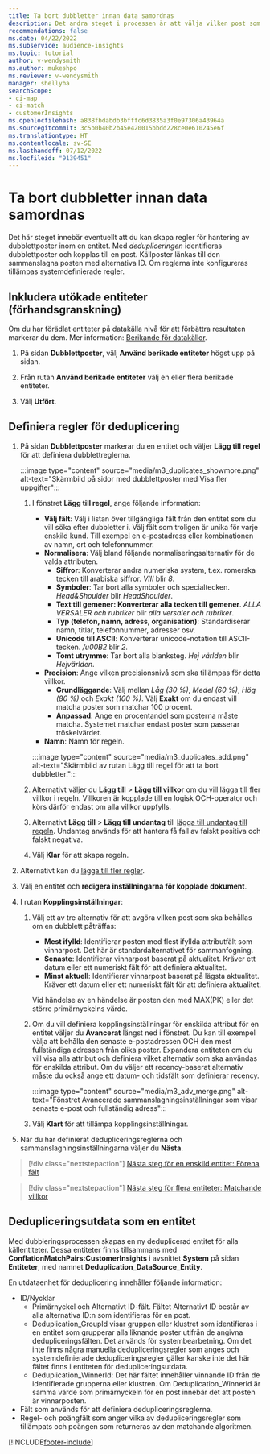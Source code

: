 ```yaml
---
title: Ta bort dubbletter innan data samordnas
description: Det andra steget i processen är att välja vilken post som ska behållas när dubbletter hittas.
recommendations: false
ms.date: 04/22/2022
ms.subservice: audience-insights
ms.topic: tutorial
author: v-wendysmith
ms.author: mukeshpo
ms.reviewer: v-wendysmith
manager: shellyha
searchScope:
- ci-map
- ci-match
- customerInsights
ms.openlocfilehash: a838fbdabdb3bfffc6d3835a3f0e97306a43964a
ms.sourcegitcommit: 3c5b0b40b2b45e420015bbdd228ce0e610245e6f
ms.translationtype: HT
ms.contentlocale: sv-SE
ms.lasthandoff: 07/12/2022
ms.locfileid: "9139451"
---
```

# <a name="remove-duplicates-before-unifying-data"></a>Ta bort dubbletter innan data samordnas

Det här steget innebär eventuellt att du kan skapa regler för hantering av dubblettposter inom en entitet. Med *dedupliceringen* identifieras dubblettposter och kopplas till en post. Källposter länkas till den sammanslagna posten med alternativa ID. Om reglerna inte konfigureras tillämpas systemdefinierade regler.

## <a name="include-enriched-entities-preview"></a>Inkludera utökade entiteter (förhandsgranskning)

Om du har förädlat entiteter på datakälla nivå för att förbättra resultaten markerar du dem. Mer information: [Berikande för datakällor](data-sources-enrichment.md).

1. På sidan **Dubblettposter**, välj **Använd berikade entiteter** högst upp på sidan.

1. Från rutan **Använd berikade entiteter** välj en eller flera berikade entiteter.

1. Välj **Utfört**.

## <a name="define-deduplication-rules"></a>Definiera regler för deduplicering

1. På sidan **Dubblettposter** markerar du en entitet och väljer **Lägg till regel** för att definiera dubblettreglerna.

   :::image type="content" source="media/m3_duplicates_showmore.png" alt-text="Skärmbild på sidor med dubblettposter med Visa fler uppgifter":::

   1. I fönstret **Lägg till regel**, ange följande information:
      - **Välj fält**: Välj i listan över tillgängliga fält från den entitet som du vill söka efter dubbletter i. Välj fält som troligen är unika för varje enskild kund. Till exempel en e-postadress eller kombinationen av namn, ort och telefonnummer.
      - **Normalisera**: Välj bland följande normaliseringsalternativ för de valda attributen.
        - **Siffror**: Konverterar andra numeriska system, t.ex. romerska tecken till arabiska siffror. *VIII* blir *8*.
        - **Symboler**: Tar bort alla symboler och specialtecken. *Head&Shoulder* blir *HeadShoulder*.
        - **Text till gemener: Konverterar alla tecken till gemener**. *ALLA VERSALER och rubriker* blir *alla versaler och rubriker*.
        - **Typ (telefon, namn, adress, organisation)**: Standardiserar namn, titlar, telefonnummer, adresser osv.
        - **Unicode till ASCII**: Konverterar unicode-notation till ASCII-tecken. */u00B2* blir *2*.
        - **Tomt utrymme**: Tar bort alla blanksteg. *Hej   världen* blir *Hejvärlden*.
      - **Precision**: Ange vilken precisionsnivå som ska tillämpas för detta villkor.
        - **Grundläggande**: Välj mellan *Låg (30 %)*, *Medel (60 %)*, *Hög (80 %)* och *Exakt (100 %)*. Välj **Exakt** om du endast vill matcha poster som matchar 100 procent.
        - **Anpassad**: Ange en procentandel som posterna måste matcha. Systemet matchar endast poster som passerar tröskelvärdet.
      - **Namn**: Namn för regeln.

      :::image type="content" source="media/m3_duplicates_add.png" alt-text="Skärmbild av rutan Lägg till regel för att ta bort dubbletter.":::

   1. Alternativt väljer du **Lägg till** > **Lägg till villkor** om du vill lägga till fler villkor i regeln. Villkoren är kopplade till en logisk OCH-operator och körs därför endast om alla villkor uppfylls.

   1. Alternativt **Lägg till** > **Lägg till undantag** till [lägga till undantag till regeln](match-entities.md#add-exceptions-to-a-rule). Undantag används för att hantera få fall av falskt positiva och falskt negativa.

   1. Välj **Klar** för att skapa regeln.

1. Alternativt kan du [lägga till fler regler](#define-deduplication-rules).

1. Välj en entitet och **redigera inställningarna för kopplade dokument**.

1. I rutan **Kopplingsinställningar**:
   1. Välj ett av tre alternativ för att avgöra vilken post som ska behållas om en dubblett påträffas:
      - **Mest ifylld**: Identifierar posten med flest ifyllda attributfält som vinnarpost. Det här är standardalternativet för sammanfogning.
      - **Senaste**: Identifierar vinnarpost baserat på aktualitet. Kräver ett datum eller ett numeriskt fält för att definiera aktualitet.
      - **Minst aktuell**: Identifierar vinnarpost baserat på lägsta aktualitet. Kräver ett datum eller ett numeriskt fält för att definiera aktualitet.
      
      Vid händelse av en händelse är posten den med MAX(PK) eller det större primärnyckelns värde.
      
   1. Om du vill definiera kopplingsinställningar för enskilda attribut för en entitet väljer du **Avancerat** längst ned i fönstret. Du kan till exempel välja att behålla den senaste e-postadressen OCH den mest fullständiga adressen från olika poster. Expandera entiteten om du vill visa alla attribut och definiera vilket alternativ som ska användas för enskilda attribut. Om du väljer ett recency-baserat alternativ måste du också ange ett datum- och tidsfält som definierar recency.

      :::image type="content" source="media/m3_adv_merge.png" alt-text="Fönstret Avancerade sammanslagningsinställningar som visar senaste e-post och fullständig adress":::

   1. Välj **Klart** för att tillämpa kopplingsinställningar.

1. När du har definierat dedupliceringsreglerna och sammanslagningsinställningarna väljer du **Nästa**.
  
> [!div class="nextstepaction"]
> [Nästa steg för en enskild entitet: Förena fält](merge-entities.md)

> [!div class="nextstepaction"]
> [Nästa steg för flera entiteter: Matchande villkor](match-entities.md)

## <a name="deduplication-output-as-an-entity"></a>Dedupliceringsutdata som en entitet

Med dubbleringsprocessen skapas en ny deduplicerad entitet för alla källentiteter. Dessa entiteter finns tillsammans med **ConflationMatchPairs:CustomerInsights** i avsnittet **System** på sidan **Entiteter**, med namnet **Deduplication_DataSource_Entity**.

En utdataenhet för deduplicering innehåller följande information:

- ID/Nycklar
  - Primärnyckel och Alternativt ID-fält. Fältet Alternativt ID består av alla alternativa ID:n som identifieras för en post.
  - Deduplication_GroupId visar gruppen eller klustret som identifieras i en entitet som grupperar alla liknande poster utifrån de angivna dedupliceringsfälten. Det används för systembearbetning. Om det inte finns några manuella dedupliceringsregler som anges och systemdefinierade dedupliceringsregler gäller kanske inte det här fältet finns i entiteten för dedupliceringsutdata.
  - Deduplication_WinnerId: Det här fältet innehåller vinnande ID från de identifierade grupperna eller klustren. Om Deduplication_WinnerId är samma värde som primärnyckeln för en post innebär det att posten är vinnarposten.
- Fält som används för att definiera dedupliceringsreglerna.
- Regel- och poängfält som anger vilka av dedupliceringsregler som tillämpats och poängen som returneras av den matchande algoritmen.

[!INCLUDE[footer-include](includes/footer-banner.md)]
